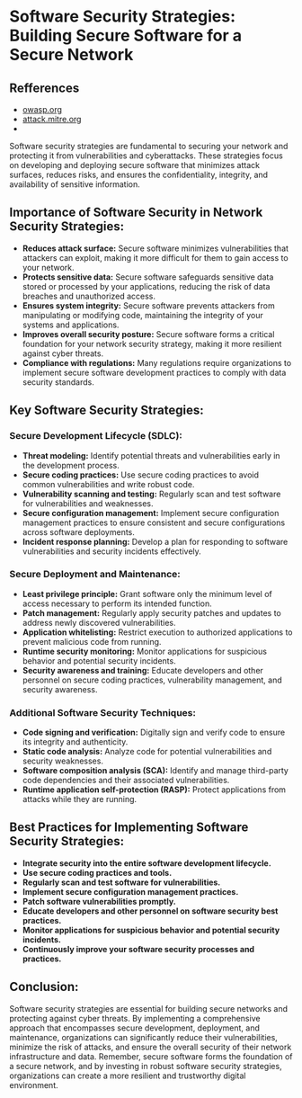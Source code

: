 # Software Security Strategies: Building Secure Software for a Secure Network

## Refferences
 - [owasp.org](https://owasp.org/www-project-top-ten/)
 - [attack.mitre.org](https://attack.mitre.org/)
 - 

Software security strategies are fundamental to securing your network and protecting it from vulnerabilities and cyberattacks. These strategies focus on developing and deploying secure software that minimizes attack surfaces, reduces risks, and ensures the confidentiality, integrity, and availability of sensitive information.

## Importance of Software Security in Network Security Strategies:

- **Reduces attack surface:** Secure software minimizes vulnerabilities that attackers can exploit, making it more difficult for them to gain access to your network.
- **Protects sensitive data:** Secure software safeguards sensitive data stored or processed by your applications, reducing the risk of data breaches and unauthorized access.
- **Ensures system integrity:** Secure software prevents attackers from manipulating or modifying code, maintaining the integrity of your systems and applications.
- **Improves overall security posture:** Secure software forms a critical foundation for your network security strategy, making it more resilient against cyber threats.
- **Compliance with regulations:** Many regulations require organizations to implement secure software development practices to comply with data security standards.

## Key Software Security Strategies:

### Secure Development Lifecycle (SDLC):

- **Threat modeling:** Identify potential threats and vulnerabilities early in the development process.
- **Secure coding practices:** Use secure coding practices to avoid common vulnerabilities and write robust code.
- **Vulnerability scanning and testing:** Regularly scan and test software for vulnerabilities and weaknesses.
- **Secure configuration management:** Implement secure configuration management practices to ensure consistent and secure configurations across software deployments.
- **Incident response planning:** Develop a plan for responding to software vulnerabilities and security incidents effectively.

### Secure Deployment and Maintenance:

- **Least privilege principle:** Grant software only the minimum level of access necessary to perform its intended function.
- **Patch management:** Regularly apply security patches and updates to address newly discovered vulnerabilities.
- **Application whitelisting:** Restrict execution to authorized applications to prevent malicious code from running.
- **Runtime security monitoring:** Monitor applications for suspicious behavior and potential security incidents.
- **Security awareness and training:** Educate developers and other personnel on secure coding practices, vulnerability management, and security awareness.

### Additional Software Security Techniques:

- **Code signing and verification:** Digitally sign and verify code to ensure its integrity and authenticity.
- **Static code analysis:** Analyze code for potential vulnerabilities and security weaknesses.
- **Software composition analysis (SCA):** Identify and manage third-party code dependencies and their associated vulnerabilities.
- **Runtime application self-protection (RASP):** Protect applications from attacks while they are running.

## Best Practices for Implementing Software Security Strategies:

- **Integrate security into the entire software development lifecycle.**
- **Use secure coding practices and tools.**
- **Regularly scan and test software for vulnerabilities.**
- **Implement secure configuration management practices.**
- **Patch software vulnerabilities promptly.**
- **Educate developers and other personnel on software security best practices.**
- **Monitor applications for suspicious behavior and potential security incidents.**
- **Continuously improve your software security processes and practices.**

## Conclusion:

Software security strategies are essential for building secure networks and protecting against cyber threats. By implementing a comprehensive approach that encompasses secure development, deployment, and maintenance, organizations can significantly reduce their vulnerabilities, minimize the risk of attacks, and ensure the overall security of their network infrastructure and data. Remember, secure software forms the foundation of a secure network, and by investing in robust software security strategies, organizations can create a more resilient and trustworthy digital environment.
